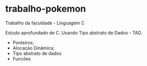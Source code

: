 # trabalho-pokemon
Trabalho da faculdade - Linguagem C

Estudo aprofundado de C. Usando Tipo abstrato de Dados - TAD.

- Ponteiros;
- Alocação Dinâmica;
- Tipo abstrato de dados
- Funcões
